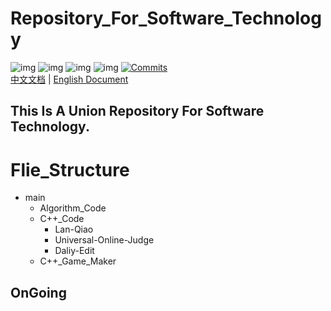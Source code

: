 # Repository_For_Software_Technology

![img](https://img.shields.io/badge/Repostitory_For_Software_Technology-8A2BE2) ![img](https://img.shields.io/badge/Lastest%20Update%20Time-2025/04/12-blue) ![img](https://img.shields.io/badge/Author-MeowWow520-pink) ![img](https://img.shields.io/badge/Language-C/CPP-blue) [![Commits](https://img.shields.io/github/commit-activity/w/MeowWow520/Repostitory_For_Software_Technology)](https://github.com/MeowWow520/Repostitory_For_Software_Technology)  
[中文文档](./Readme_CN.md) | [English Document](./Readme.md)


This Is A Union Repository For Software Technology.
---
# Flie_Structure
- main
  - Algorithm_Code
  - C++_Code
    - Lan-Qiao
    - Universal-Online-Judge
    - Daliy-Edit
  - C++_Game_Maker
## OnGoing
